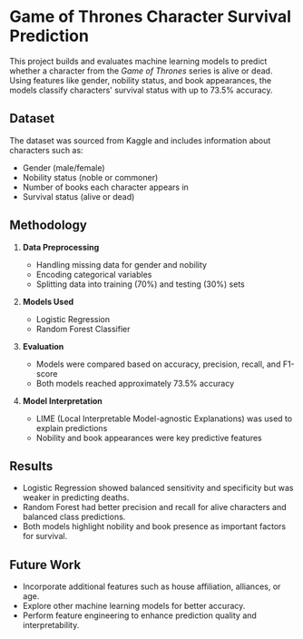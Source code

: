 # Game of Thrones Character Survival Prediction

This project builds and evaluates machine learning models to predict whether a character from the *Game of Thrones* series is alive or dead. Using features like gender, nobility status, and book appearances, the models classify characters' survival status with up to 73.5% accuracy.

## Dataset

The dataset was sourced from Kaggle and includes information about characters such as:

- Gender (male/female)
- Nobility status (noble or commoner)
- Number of books each character appears in
- Survival status (alive or dead)

## Methodology

1. **Data Preprocessing**
   - Handling missing data for gender and nobility
   - Encoding categorical variables
   - Splitting data into training (70%) and testing (30%) sets

2. **Models Used**
   - Logistic Regression
   - Random Forest Classifier

3. **Evaluation**
   - Models were compared based on accuracy, precision, recall, and F1-score
   - Both models reached approximately 73.5% accuracy

4. **Model Interpretation**
   - LIME (Local Interpretable Model-agnostic Explanations) was used to explain predictions
   - Nobility and book appearances were key predictive features

## Results

- Logistic Regression showed balanced sensitivity and specificity but was weaker in predicting deaths.
- Random Forest had better precision and recall for alive characters and balanced class predictions.
- Both models highlight nobility and book presence as important factors for survival.

## Future Work

- Incorporate additional features such as house affiliation, alliances, or age.
- Explore other machine learning models for better accuracy.
- Perform feature engineering to enhance prediction quality and interpretability.
